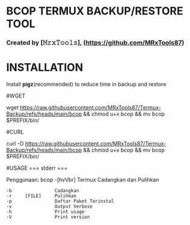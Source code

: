 # BCOP TERMUX BACKUP/RESTORE TOOL

### Created by [𝙼𝚛𝚡𝚃𝚘𝚘𝚕𝚜], (https://github.com/MRxTools87)

# INSTALLATION

Install __pigz__(recommended) to reduce time in backup and restore

#WGET

wget https://raw.githubusercontent.com/MRxTools87/Termux-Backup/refs/heads/main/bcop && chmod u+x bcop && mv bcop $PREFIX/bin/

#CURL

curl -O https://raw.githubusercontent.com/MRxTools87/Termux-Backup/refs/heads/main/bcop && chmod u+x bcop && mv bcop $PREFIX/bin/


#USAGE
=== stderr ===

Penggunaan: bcop -[hvVbr] 
Termux Cadangkan dan Pulihkan

    -b                Cadangkan
    -r     [FILE]     Pulihkan
    -p                Daftar Paket Terinstal
    -v                Output Verbose
    -h                Print usage
    -V                Print version



